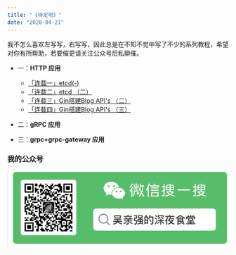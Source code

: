 ```yaml
---
title: "《待定吧》"
date: "2020-04-21"
---
```


我不怎么喜欢左写写，右写写，因此总是在不知不觉中写了不少的系列教程，希望对你有所帮助，若要催更请关注公众号后私聊催。

- 一：**HTTP 应用**
    - [「连载一」etcd(-)](/posts/go/gin/2018-02-10-install/)
    - [「连载二」etcd （二）](/posts/go/gin/2018-02-11-api-01/)
    - [「连载三」Gin搭建Blog API's （二）](/posts/go/gin/2018-02-12-api-02/)
    - [「连载四」Gin搭建Blog API's （三）](/posts/go/gin/2018-02-13-api-03/)
- 二：**gRPC 应用**
  
- 三：**grpc+grpc-gateway 应用**
    

### 我的公众号


![image](../static/image/wechat-qr.png)